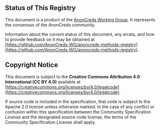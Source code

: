 ## Status of This Registry

This document is a product of the [AnonCreds Working Group](https://github.com/AnonCreds-WG).
It represents the consensus of the AnonCreds community.

Information about the current status of this document, any errata,
and how to provide feedback on it may be obtained at
[https://github.com/AnonCreds-WG/anoncreds-methods-registry](https://github.com/AnonCreds-WG/anoncreds-methods-registry).

## Copyright Notice

This document is subject to the **Creative Commons Attribution 4.0 International (CC BY 4.0)**
available at
[https://creativecommons.org/licenses/by/4.0/legalcode](https://creativecommons.org/licenses/by/4.0/legalcode).

If source code is included in the specification, that code is subject to the
Apache 2.0 license unless otherwise marked. In the case of any conflict or
confusion within this specification between the Community Specification License
and the designated source code license, the terms of the Community Specification
License shall apply.
